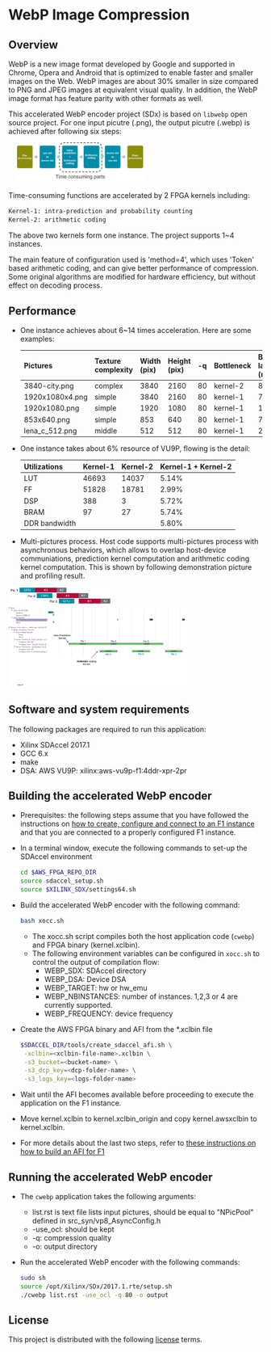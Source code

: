 # WebP Image Compression

## Overview
WebP is a new image format developed by Google and supported in Chrome, Opera and Android that is optimized to enable faster and smaller images on the Web.
WebP images are about 30% smaller in size compared to PNG and JPEG images at equivalent visual quality. In addition, the WebP image format has feature parity with other formats as well.

This accelerated WebP encoder project (SDx) is based on `libwebp` open source project. For one input picutre (.png), the output picutre (.webp) is achieved after following six steps:

    <img src="./imgforreadme/webp_steps.png" width="50%" height="50%">

Time-consuming functions are accelerated by 2 FPGA kernels including:

  ```bash
  Kernel-1: intra-prediction and probability counting
  Kernel-2: arithmetic coding
  ```
The above two kernels form one instance. The project supports 1~4 instances.

The main feature of configuration used is 'method=4', which uses 'Token' based arithmetic coding, and can give better performance of compression.
Some original algorithms are modified for hardware efficiency, but without effect on decoding process.

## Performance
* One instance achieves about 6~14 times acceleration. Here are some examples:
  
    | Pictures | Texture complexity | Width (pix) | Height (pix) | -q | Bottleneck | Bottleneck latency (ms) | Freq (MHz) | Throughput FPGA AWS F1 (MB/s) | Throughput CPU AWS C5 (MB/s) | Speed up |
    | -------- | ------------------ | ----------- | ------------ | -- | ---------- | ----------------------- | ---------- | ---------------------------- | ----------------------------- | --------- |
    | 3840-city.png   | complex | 3840 | 2160 | 80 | kernel-2 | 87.93 | 250 | 141.49 | 18.46 | 7.67  |
    | 1920x1080x4.png | simple  | 3840 | 2160 | 80 | kernel-1 | 74.96 | 250 | 167.23 | 16.17 | 10.34 |
    | 1920x1080.png   | simple  | 1920 | 1080 | 80 | kernel-1 | 18.60 | 250 | 168.47 | 11.85 | 14.22 |
    | 853x640.png     | simple  | 853  | 640  | 80 | kernel-1 | 74.96 | 250 | 165.98 | 20.97 | 7.92  |
    | lena_c_512.png  | middle  | 512  | 512  | 80 | kernel-1 | 2.84  | 250 | 138.46 | 21.32 | 6.50  |

* One instance takes about 6% resource of VU9P, flowing is the detail:

    | Utilizations  |   Kernel-1   |   Kernel-2   | Kernel-1 + Kernel-2 |
    | ------------  |   --------   |   --   | ----------- |
    | LUT |           46693  |  14037 |  5.14%  |
    | FF  |           51828  |  18781 |  2.99%  |
    | DSP |            388   |    3   |  5.72%  |
    | BRAM |           97    |   27   |  5.74%  |
    | DDR bandwidth |        |        |  5.80%  |

* Multi-pictures process. Host code supports multi-pictures process with asynchronous behaviors, which allows to overlap host-device communiations, prediction kernel computation and arithmetic coding kernel computation. This is shown by following demonstration picture and profiling result.

 <img src="./imgforreadme/webp_overlap.png" width="40%" height="40%">
 
 <img src="./imgforreadme/webp_profiling.png" width="70%" height="70%">

## Software and system requirements
The following packages are required to run this application:
* Xilinx SDAccel 2017.1
* GCC 6.x
* make
* DSA: AWS VU9P: xilinx:aws-vu9p-f1:4ddr-xpr-2pr




## Building the accelerated WebP encoder

* Prerequisites: the following steps assume that you have followed the instructions on [how to create, configure and connect to an F1 instance](https://github.com/Xilinx/SDAccel_Examples/wiki/Create,-configure-and-test-an-AWS-F1-instance) and that you are connected to a properly configured F1 instance.

* In a terminal window, execute the following commands to set-up the SDAccel environment
    ```bash
    cd $AWS_FPGA_REPO_DIR  
    source sdaccel_setup.sh
    source $XILINX_SDX/settings64.sh 
    ```

* Build the accelerated WebP encoder with the following command:
    ```bash
    bash xocc.sh
    ```
	- The xocc.sh script compiles both the host application code (`cwebp`) and FPGA binary (kernel.xclbin).
	- The following environment variables can be configured in `xocc.sh` to control the output of compilation flow:
		- WEBP_SDX: SDAccel directory
		- WEBP_DSA: Device DSA
		- WEBP_TARGET: hw or hw_emu
		- WEBP_NBINSTANCES: number of instances. 1,2,3 or 4 are currently supported.
		- WEBP_FREQUENCY: device frequency

* Create the AWS FPGA binary and AFI from the *.xclbin file
   ```bash
   $SDACCEL_DIR/tools/create_sdaccel_afi.sh \
	-xclbin=<xclbin-file-name>.xclbin \
	-s3_bucket=<bucket-name> \
	-s3_dcp_key=<dcp-folder-name> \
	-s3_logs_key=<logs-folder-name>
   ```

* Wait until the AFI becomes available before proceeding to execute the application on the F1 instance.

* Move kernel.xclbin to kernel.xclbin_origin and copy kernel.awsxclbin to kernel.xclbin.

* For more details about the last two steps, refer to [these instructions on how to build an AFI for F1](https://github.com/Xilinx/SDAccel_Examples/wiki/Create,-configure-and-test-an-AWS-F1-instance#build-the-host-application-and-fpga-binary-to-execute-on-f1)

## Running the accelerated WebP encoder

* The `cwebp` application takes the following arguments:
    - list.rst is text file lists input pictures, should be equal to "NPicPool" defined in src_syn/vp8_AsyncConfig.h
    - -use_ocl: should be kept
    - -q: compression quality
    - -o: output directory

* Run the accelerated WebP encoder with the following commands:
    ```sh
    sudo sh
    source /opt/Xilinx/SDx/2017.1.rte/setup.sh   
    ./cwebp list.rst -use_ocl -q 80 -o output 
    ```
    
## License 
This project is distributed with the following [license][] terms. 

[license]: license.md

